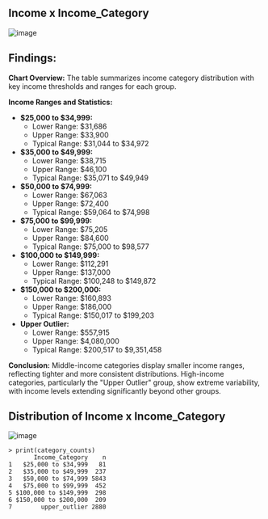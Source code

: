## Income x Income_Category

![image](https://github.com/user-attachments/assets/bb63a475-88b5-4f53-987f-610b2e3f2eb0)

## Findings:

**Chart Overview:**
The table summarizes income category distribution with key income thresholds and ranges for each group.

**Income Ranges and Statistics:**

*   **$25,000 to $34,999:**
    *   Lower Range: $31,686
    *   Upper Range: $33,900
    *   Typical Range: $31,044 to $34,972
*   **$35,000 to $49,999:**
    *   Lower Range: $38,715
    *   Upper Range: $46,100
    *   Typical Range: $35,071 to $49,949
*   **$50,000 to $74,999:**
    *   Lower Range: $67,063
    *   Upper Range: $72,400
    *   Typical Range: $59,064 to $74,998
*   **$75,000 to $99,999:**
    *   Lower Range: $75,205
    *   Upper Range: $84,600
    *   Typical Range: $75,000 to $98,577
*   **$100,000 to $149,999:**
    *   Lower Range: $112,291
    *   Upper Range: $137,000
    *   Typical Range: $100,248 to $149,872
*   **$150,000 to $200,000:**
    *   Lower Range: $160,893
    *   Upper Range: $186,000
    *   Typical Range: $150,017 to $199,203
*   **Upper Outlier:**
    *   Lower Range: $557,915
    *   Upper Range: $4,080,000
    *   Typical Range: $200,517 to $9,351,458

**Conclusion:**
Middle-income categories display smaller income ranges, reflecting tighter and more consistent distributions. High-income categories, particularly the "Upper Outlier" group, show extreme variability, with income levels extending significantly beyond other groups.

## Distribution of Income x Income_Category

![image](https://github.com/user-attachments/assets/10282241-4076-472e-99e0-52fb57432d27)

```
> print(category_counts)
       Income_Category    n
1   $25,000 to $34,999   81
2   $35,000 to $49,999  237
3   $50,000 to $74,999 5843
4   $75,000 to $99,999  452
5 $100,000 to $149,999  298
6 $150,000 to $200,000  209
7        upper_outlier 2880
```
